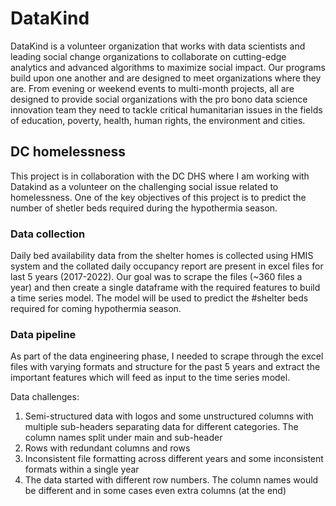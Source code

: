 # DataKind

DataKind is a volunteer organization that works with data scientists and leading social change organizations to collaborate on cutting-edge analytics and advanced algorithms to maximize social impact. Our programs build upon one another and are designed to meet organizations where they are. From evening or weekend events to multi-month projects, all are designed to provide social organizations with the pro bono data science innovation team they need to tackle critical humanitarian issues in the fields of education, poverty, health, human rights, the environment and cities.

## DC homelessness
This project is in collaboration with the DC DHS where I am working with Datakind as a volunteer on the challenging social issue related to homelessness. One of the key objectives of this project is to predict the number of shetler beds required during the hypothermia season.

### Data collection
Daily bed availability data from the shelter homes is collected using HMIS system and the collated daily occupancy report are present in excel files for last 5 years (2017-2022). Our goal was to scrape the files (~360 files a year) and then create a single dataframe with the required features to build a time series model. The model will be used to predict the #shelter beds required for coming hypothermia season.

### Data pipeline
As part of the data engineering phase, I needed to scrape through the excel files with varying formats and structure for the past 5 years and extract the important features which will feed as input to the time series model.

Data challenges:
1. Semi-structured data with logos and some unstructured columns with multiple sub-headers separating data for different categories. The column names split under main and sub-header
2. Rows with redundant columns and rows
3. Inconsistent file formatting across different years and some inconsistent formats within a single year
4. The data started with different row numbers. The column names would be different and in some cases even extra columns (at the end)


